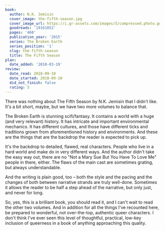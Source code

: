 ```yaml
---
book:
  author: N.K. Jemisin
  cover_image: the-fifth-season.jpg
  cover_image_url: https://i.gr-assets.com/images/S/compressed.photo.goodreads.com/books/1386803701l/19161852._SX98_.jpg
  goodreads: '19161852'
  pages: '468'
  publication_year: '2015'
  series: The Broken Earth
  series_position: '1'
  slug: the-fifth-season
  title: The Fifth Season
plan:
  date_added: '2018-03-19'
review:
  date_read: 2018-09-10
  date_started: 2018-09-10
  did_not_finish: false
  rating: 5
---
```


There was nothing about The Fifth Season by N.K. Jemisin that I didn't like. It's a bit short, maybe, but we have two more volumes to balance that.

The Broken Earth is stunning scifi/fantasy. It contains a world with a huge (and very relevant) history. It has intricate and important environmental mechanics. It has different cultures, and those have different ticks and traditions grown from aforementioned history and environments. And these are the things that are the backdrop the reader is expected to pick up.

It's the backdrop to detailed, flawed, real characters. People who live in a hard world and make do in very different ways. And the author didn't take the easy way out, there are no "Not a Mary Sue But You Have To Love Me" people in there, either. The flaws of the main cast are sometimes grating, but always understandable.

And the writing is plain good, too – both the style and the pacing and the changes of both between narrative strands are truly well-done. Sometimes it allows the reader to be half a step ahead of the narrative, but only just, and never for long.

So, yes, this is a brilliant book, you should read it, and I can't wait to read the other two volumes. And in addition for all the things I've recounted here, be prepared to wonderful, not over-the-top, authentic queer characters. I don't think I've ever seen this level of thoughtful, practical, low-key inclusion of queerness in a book of anything approaching this quality.
